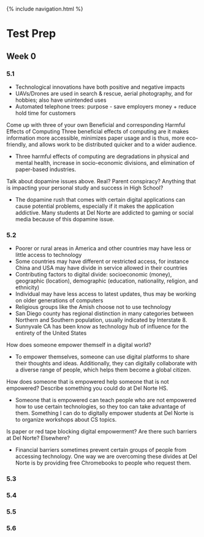 {% include navigation.html %}

# Test Prep

## Week 0

### 5.1 
* Technological innovations have both positive and negative impacts
* UAVs/Drones are used in search & rescue, aerial photography, and for hobbies; also have unintended uses
* Automated telephone trees: purpose - save employers money + reduce hold time for customers


Come up with three of your own Beneficial and corresponding Harmful Effects of Computing Three beneficial effects of computing are it makes information more accessible, minimizes paper usage and is thus, more eco-friendly, and allows work to be distributed quicker and to a wider audience. 
* Three harmful effects of computing are degradations in physical and mental health, increase in socio-economic divisions, and elimination of paper-based industries.


Talk about dopamine issues above. Real? Parent conspiracy? Anything that is impacting your personal study and success in High School?
* The dopamine rush that comes with certain digital applications can cause potential problems, especially if it makes the application addictive. Many students at Del Norte are addicted to gaming or social media because of this dopamine issue.

### 5.2 
* Poorer or rural areas in America and other countries may have less or little access to technology
* Some countries may have different or restricted access, for instance China and USA may have divide in service allowed in their countries
* Contributing factors to digital divide: socioeconomic (money), geographic (location), demographic (education, nationality, religion, and ethnicity)
* Individual may have less access to latest updates, thus may be working on older generations of computers
* Religious groups like the Amish choose not to use technology
* San Diego county has regional distinction in many categories between Northern and Southern population, usually indicated by Interstate 8.
* Sunnyvale CA has been know as technology hub of influence for the entirety of the United States


How does someone empower themself in a digital world?
* To empower themselves, someone can use digital platforms to share their thoughts and ideas. Additionally, they can digitally collaborate with a diverse range of people, which helps them become a global citizen.


How does someone that is empowered help someone that is not empowered? Describe something you could do at Del Norte HS.
* Someone that is empowered can teach people who are not empowered how to use certain technologies, so they too can take advantage of them. Something I can do to digitally empower students at Del Norte is to organize workshops about CS topics.


Is paper or red tape blocking digital empowerment? Are there such barriers at Del Norte? Elsewhere?
* Financial barriers sometimes prevent certain groups of people from accessing technology. One way we are overcoming these divides at Del Norte is by providing free Chromebooks to people who request them.

### 5.3 

### 5.4 

### 5.5 

### 5.6 
